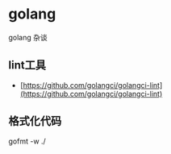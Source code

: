 # golang
golang 杂谈

## lint工具
* [https://github.com/golangci/golangci-lint](https://github.com/golangci/golangci-lint)

## 格式化代码
gofmt -w ./

